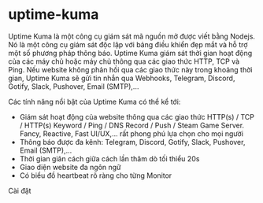 # uptime-kuma

Uptime Kuma là một công cụ giám sát mã nguồn mở được viết bằng Nodejs. Nó là một công cụ giám sát độc lập với bảng điều khiển đẹp mắt và hỗ trợ một số phương pháp thông báo. Uptime Kuma giám sát thời gian hoạt động của các máy chủ hoặc máy chủ thông qua các giao thức HTTP, TCP và Ping. Nếu website không phản hồi qua các giao thức này trong khoảng thời gian, Uptime Kuma sẽ gửi tin nhắn qua Webhooks, Telegram, Discord, Gotify, Slack, Pushover, Email (SMTP),...

Các tính năng nổi bật của Uptime Kuma có thể kể tới:

* Giám sát hoạt động của website thông qua các giao thức HTTP(s) / TCP / HTTP(s) Keyword / Ping / DNS Record / Push / Steam Game Server. Fancy, Reactive, Fast UI/UX,... rất phong phú lựa chọn cho mọi người
* Thông báo được đa kênh: Telegram, Discord, Gotify, Slack, Pushover, Email (SMTP),...
* Thời gian giãn cách giữa cách lần thăm dò tối thiểu 20s
* Giao diện website đa ngôn ngữ
* Có biểu đồ heartbeat rõ ràng cho từng Monitor

Cài đặt
